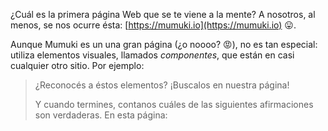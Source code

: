 ¿Cuál es la primera página Web que se te viene a la mente? A nosotros, al menos, se nos ocurre ésta: [https://mumuki.io](https://mumuki.io)  :stuck_out_tongue:.

Aunque Mumuki es un una gran página (¿o noooo? :rage:), no es tan especial: utiliza elementos visuales, llamados _componentes_, que están en casi cualquier otro sitio. Por ejemplo: 

<div class='mu-browser' data-title='Ejemplo' data-srcdoc='
  <h3>Un título</h3>
  
  <p>
    Un párrafo como este
    que estás leyendo ahora 
  </p>
  
  <button>Un botón</button>
  
  <ul>  
    <li>una lista</li>
    <li>con</li>
    <li>viñetas</li>
  </ul>
  
  <a href="">Un link</a>'>
  </div>


> ¿Reconocés a éstos elementos? ¡Buscalos en nuestra página!
>
> Y cuando termines, contanos cuáles de las siguientes afirmaciones son verdaderas. 
> En esta página: